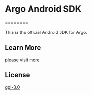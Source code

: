 
# Argo Android SDK

========

This is the official Android SDK for Argo.

## Learn More

please visit [more](https://ark.analysys.cn/docs/sdk-android.html)


## License

[gpl-3.0](https://www.gnu.org/licenses/gpl-3.0.txt)

